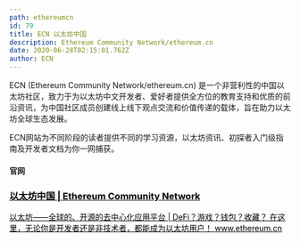 ```yaml
---
path: ethereumcn
id: 79
title: ECN 以太坊中国
description: Ethereum Community Network/ethereum.cn
date: 2020-06-28T02:15:01.762Z
author: ECN
---
```


ECN \(Ethereum Community Network/ethereum.cn\) 是一个非营利性的中国以太坊社区，致力于为以太坊中文开发者、爱好者提供全方位的教育支持和优质的前沿资讯，为中国社区成员创建线上线下观点交流和价值传递的载体，旨在助力以太坊全球生态发展。

ECN网站为不同阶段的读者提供不同的学习资源，以太坊资讯、初探者入门级指南及开发者文档为你一网捕获。

#### 官网




<div class="linkbox">
<a  href="https://ethereum.cn" style="color: black">
   <h3>
   <strong>
以太坊中国 | Ethereum Community Network
   </strong>
   </h3> 
   <span>
以太坊——全球的、开源的去中心化应用平台 | DeFi？游戏？钱包？收藏？ 在这里，无论你是开发者还是非技术者，都能成为以太坊用户！
   </span>
      <span>
www.ethereum.cn
   </span>
</a>
</div>